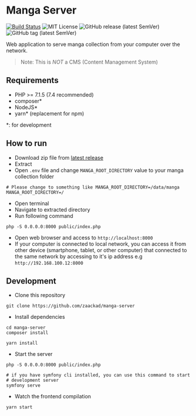 # Manga Server

[![Build Status](https://img.shields.io/travis/zackad/manga-server?style=for-the-badge)](https://travis-ci.com/zackad/manga-server)
![MIT License](https://img.shields.io/github/license/zackad/manga-server?style=for-the-badge)
![GitHub release (latest SemVer)](https://img.shields.io/github/v/release/zackad/manga-server?style=for-the-badge)
![GitHub tag (latest SemVer)](https://img.shields.io/github/v/tag/zackad/manga-server?style=for-the-badge)

Web application to serve manga collection from your computer over the network.

> Note: This is _NOT_ a CMS (Content Management System)

## Requirements

- PHP >= 7.1.5 (7.4 recommended)
- composer*
- NodeJS*
- yarn* (replacement for npm)

*: for development

## How to run

- Download zip file from [latest release](https://github.com/zackad/manga-server/releases)
- Extract
- Open `.env` file and change `MANGA_ROOT_DIRECTORY` value to your manga collection folder
```shell
# Please change to something like MANGA_ROOT_DIRECTORY=/data/manga
MANGA_ROOT_DIRECTORY=/
```
- Open terminal
- Navigate to extracted directory
- Run following command
```shell
php -S 0.0.0.0:8000 public/index.php
```
- Open web browser and access to `http://localhost:8000`
- If your computer is connected to local network, you can access it from other device (smartphone, tablet, or other computer) that connected to the same network by accessing to it's ip address e.g `http://192.168.100.12:8000`

## Development

- Clone this repository
```shell
git clone https://github.com/zaackad/manga-server
```
- Install dependencies
```shell
cd manga-server
composer install

yarn install
```
- Start the server
```shell
php -S 0.0.0.0:8000 public/index.php

# if you have symfony cli installed, you can use this command to start
# development server
symfony serve
```
- Watch the frontend compilation
```shell
yarn start
```
